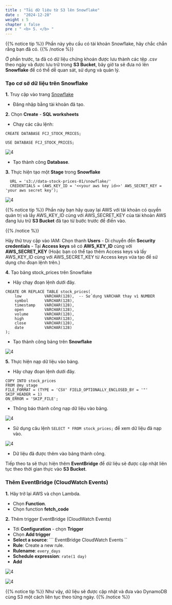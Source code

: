 ```yaml
---
title : "Tải dữ liệu từ S3 lên Snowflake"
date :  "2024-12-28"
weight : 5 
chapter : false
pre : " <b> 5. </b> "
---
```


{{% notice tip %}}
Phần này yêu cầu có tài khoản Snowflake, hãy chắc chắn rằng bạn đã có.
{{% /notice %}}

Ở phần trước, ta đã có dữ liệu chứng khoán được lưu thành các tệp .csv theo ngày và được lưu trữ trong **S3 Bucket**, bây giờ ta sẽ đưa nó lên **Snowflake** để có thể dễ quan sát, sử dụng và quản lý.

### Tạo cơ sở dữ liệu trên Snowflake

**1.** Truy cập vào trang [Snowflake](https://app.snowflake.com/) 

- Đăng nhập bằng tài khoản đã tạo.

**2.** Chọn **Create** - **SQL worksheets**

- Chạy các câu lệnh: 

``` CREATE DATABASE FCJ_STOCK_PRICES; ```

``` USE DATABASE FCJ_STOCK_PRICES; ```

![4](https://vuthibichngoc.github.io/workshop_awsfcj_2024/images/5.fwd/5.1.1.png)

- Tạo thành công **Database**.

**3.** Thực hiện tạo một **Stage** trong **Snowflake**

``` CREATE STAGE my_stage
  URL = 's3://data-stock-prices-01/snowflake/'
  CREDENTIALS = (AWS_KEY_ID = '<<your aws key id>>' AWS_SECRET_KEY = 'your aws secret key'); 

```

![4](https://vuthibichngoc.github.io/workshop_awsfcj_2024/images/5.fwd/5.1.2.png)

{{% notice tip %}}
Phần này bạn hãy quay lại AWS với tài khoản có quyền quản trị và lấy AWS_KEY_ID cùng với AWS_SECRET_KEY của tài khoản AWS đang lưu trữ **S3 Bucket** đã tạo từ bước trước để điền vào. 

{{% /notice %}}


Hãy thử truy cập vào IAM: Chọn thanh **Users** - Di chuyển đến **Security credentials** - Tại **Access keys** sẽ có **AWS_KEY_ID** cùng với **AWS_SECRET_KEY** (Hoặc bạn có thể tạo thêm Access keys và lấy AWS_KEY_ID cùng với AWS_SECRET_KEY từ Access keys vừa tạo để sử dụng cho đoạn lệnh trên.)

**4.** Tạo bảng stock_prices trên Snowflake

- Hãy chạy đoạn lệnh dưới đây.

```
CREATE OR REPLACE TABLE stock_prices(
    low          VARCHAR(128),  -- Sử dụng VARCHAR thay vì NUMBER
    symbol       VARCHAR(128),
    timestamp    VARCHAR(128),
    open         VARCHAR(128),
    volume       VARCHAR(128),
    high         VARCHAR(128),
    close        VARCHAR(128),
    date         VARCHAR(128)
);
```

- Tạo thành công bảng trên **Snowflake**

![4](https://vuthibichngoc.github.io/workshop_awsfcj_2024/images/5.fwd/5.1.3.png)

**5.** Thực hiện nạp dữ liệu vào bảng.

- Hãy chạy đoạn lệnh dưới đây.

```
COPY INTO stock_prices
FROM @my_stage
FILE_FORMAT = (TYPE = 'CSV' FIELD_OPTIONALLY_ENCLOSED_BY = '"' SKIP_HEADER = 1)  
ON_ERROR = 'SKIP_FILE';  
```
- Thông báo thành công nạp dữ liệu vào bảng.

![4](https://vuthibichngoc.github.io/workshop_awsfcj_2024/images/5.fwd/5.1.4.png)

- Sử dụng câu lệnh ``` SELECT * FROM stock_prices; ``` để xem dữ liệu đã nạp vào.

![4](https://vuthibichngoc.github.io/workshop_awsfcj_2024/images/5.fwd/5.1.5.png)

- Dữ liệu đã được thêm vào bảng thành công.

Tiếp theo ta sẽ thực hiện thêm **EventBridge** để dữ liệu sẽ được cập nhật liên tục theo thời gian thực vào **S3 Bucket**.

### Thêm EventBridge (CloudWatch Events)

**1.** Hãy trở lại AWS và chọn Lambda.

- Chọn **Function**.
- Chọn function **fetch_code**

**2.** Thêm trigger EventBridge (CloudWatch Events)

- Tới **Configuration** - chọn **Trigger**
- Chọn **Add trigger**
- **Select a source**: ``` EventBridge CloudWatch Events ``
- **Rule**: Create a new rule.
- **Rulename**: ``` every_days ```
- **Schedule expression**: ``` rate(1 day) ```
- **Add**

![4](https://vuthibichngoc.github.io/workshop_awsfcj_2024/images/5.fwd/5.1.6.png)

![4](https://vuthibichngoc.github.io/workshop_awsfcj_2024/images/5.fwd/5.1.7.png)

{{% notice tip %}}
Như vậy, dữ liệu sẽ được cập nhật và đưa vào DynamoDB cùng S3 một cách liên tục theo từng ngày.
{{% /notice %}}